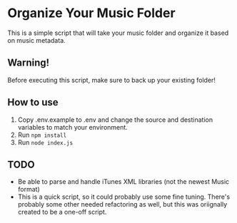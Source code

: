 # Organize Your Music Folder

This is a simple script that will take your music folder and organize it based on music metadata. 

## Warning!

Before executing this script, make sure to back up your existing folder! 

## How to use

1. Copy .env.example to .env and change the source and destination variables to match your environment.
2. Run `npm install`
3. Run `node index.js`

## TODO

- Be able to parse and handle iTunes XML libraries (not the newest Music format)
- This is a quick script, so it could probably use some fine tuning. There's probably some other needed refactoring as well, but this was oriignally created to be a one-off script.